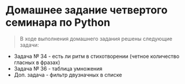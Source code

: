 # Домашнее задание четвертого семинара по Python
> В ходе выполнения домашнего задания решены следующие задачи:
* Задача № 34 - есть ли ритм в стихотворении (четное количество гласных в фразах)
* Задача № 36 - таблица умножения
* Доп. задача - фильтр двузначных в списке